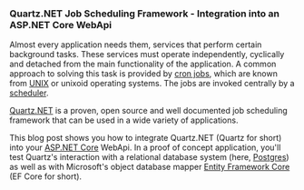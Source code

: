 ### Quartz.NET Job Scheduling Framework - Integration into an ASP.NET Core WebApi

Almost every application needs them, services that perform certain background tasks. These services must operate independently, cyclically and detached from the main functionality of the application. A common approach to solving this task is provided by [cron jobs](https://en.wikipedia.org/wiki/Cron), which are known from [UNIX](https://en.wikipedia.org/wiki/Unix) or unixoid operating systems. The jobs are invoked centrally by a [scheduler](https://en.wikipedia.org/wiki/Job_scheduler).

[Quartz.NET](https://www.quartz-scheduler.net/) is a proven, open source and well documented job scheduling framework that can be used in a wide variety of applications.

This blog post shows you how to integrate Quartz.NET (Quartz for short) into your [ASP.NET Core](https://learn.microsoft.com/en-US/aspnet/core/) WebApi. In a proof of concept application, you'll test Quartz's interaction with a relational database system (here, [Postgres](https://www.postgresql.org/)) as well as with Microsoft's object database mapper [Entity Framework Core](https://docs.microsoft.com/en-us/ef/) (EF Core for short).

